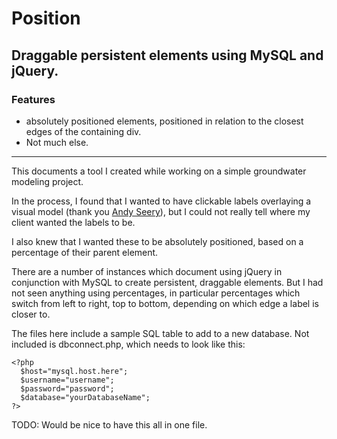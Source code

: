 # Position

## Draggable persistent elements using MySQL and jQuery.

### Features

* absolutely positioned elements, positioned in relation to the closest edges of the containing div.
* Not much else.

----
This documents a tool I created while working on a simple groundwater modeling project.

In the process, I found that I wanted to have clickable labels overlaying a visual model (thank you [Andy Seery](http://andyseery.com)), but I could not really tell where my client wanted the labels to be.

I also knew that I wanted these to be absolutely positioned, based on a percentage of their parent element.

There are a number of instances which document using jQuery in conjunction with MySQL to create persistent, draggable elements. But I had not seen anything using percentages, in particular percentages which switch from left to right, top to bottom, depending on which edge a label is closer to.

The files here include a sample SQL table to add to a new database. Not included is dbconnect.php, which needs to look like this:

	<?php
	  $host="mysql.host.here";
	  $username="username";
	  $password="password";
	  $database="yourDatabaseName";
	?>

TODO: Would be nice to have this all in one file.
